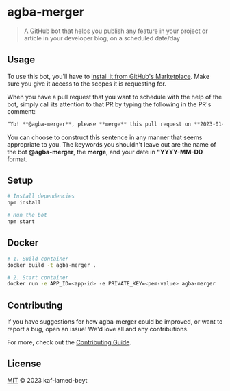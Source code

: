 # agba-merger

> A GitHub bot that helps you publish any feature in your project or article in your developer blog, on a scheduled date/day

## Usage

To use this bot, you'll have to [install it from GitHub's Marketplace](https://github.com/marketplace/agba-merger). Make sure you give it access to the scopes it is requesting for.

When you have a pull request that you want to schedule with the help of the bot, simply call its attention to that PR by typing the following in the PR's comment:

```md
"Yo! **@agba-merger**, please **merge** this pull request on **2023-01-22**"
```

You can choose to construct this sentence in any manner that seems appropriate to you. The keywords you shouldn't leave out are the name of the bot **@agba-merger**, the **merge**, and your date in **"YYYY-MM-DD** format.

## Setup

```sh
# Install dependencies
npm install

# Run the bot
npm start
```

## Docker

```sh
# 1. Build container
docker build -t agba-merger .

# 2. Start container
docker run -e APP_ID=<app-id> -e PRIVATE_KEY=<pem-value> agba-merger
```

## Contributing

If you have suggestions for how agba-merger could be improved, or want to report a bug, open an issue! We'd love all and any contributions.

For more, check out the [Contributing Guide](CONTRIBUTING.md).

## License

[MIT](LICENSE) © 2023 kaf-lamed-beyt
